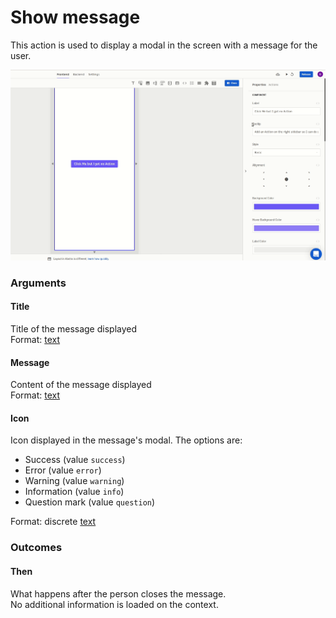 # Show message

This action is used to display a modal in the screen with a message for the user.

![](../../../.gitbook/assets/showmessage.gif)

### Arguments

#### Title

Title of the message displayed  
Format: [text](https://docs.abstra.app/docs/projects/front-end/arguments/argument-types#text)

#### Message

Content of the message displayed  
Format: [text](https://docs.abstra.app/docs/projects/front-end/arguments/argument-types#text)

#### Icon

Icon displayed in the message's modal. The options are:

* Success \(value `success`\)
* Error \(value `error`\)  
* Warning \(value `warning`\)   
* Information \(value `info`\)  
* Question mark \(value `question`\)

Format: discrete [text](https://docs.abstra.app/docs/projects/front-end/arguments/argument-types#text)

### Outcomes

#### Then

What happens after the person closes the message.  
No additional information is loaded on the context.

